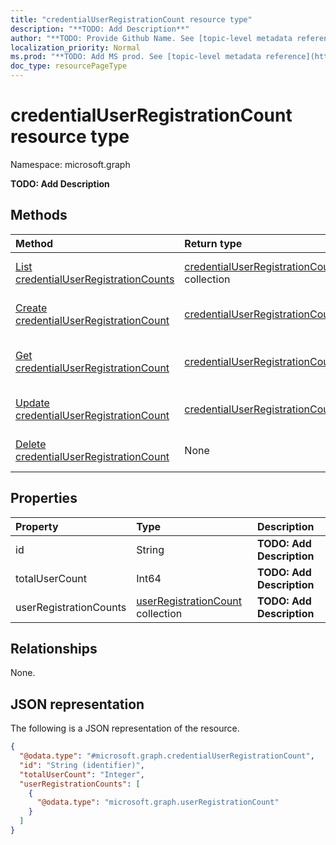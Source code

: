 ```yaml
---
title: "credentialUserRegistrationCount resource type"
description: "**TODO: Add Description**"
author: "**TODO: Provide Github Name. See [topic-level metadata reference](https://msgo.azurewebsites.net/add/document/guidelines/metadata.html#topic-level-metadata)**"
localization_priority: Normal
ms.prod: "**TODO: Add MS prod. See [topic-level metadata reference](https://msgo.azurewebsites.net/add/document/guidelines/metadata.html#topic-level-metadata)**"
doc_type: resourcePageType
---
```


# credentialUserRegistrationCount resource type

Namespace: microsoft.graph

**TODO: Add Description**

## Methods
|Method|Return type|Description|
|:---|:---|:---|
|[List credentialUserRegistrationCounts](../api/credentialuserregistrationcount-list.md)|[credentialUserRegistrationCount](../resources/credentialuserregistrationcount.md) collection|Get a list of the [credentialUserRegistrationCount](../resources/credentialuserregistrationcount.md) objects and their properties.|
|[Create credentialUserRegistrationCount](../api/credentialuserregistrationcount-create.md)|[credentialUserRegistrationCount](../resources/credentialuserregistrationcount.md)|Create a new [credentialUserRegistrationCount](../resources/credentialuserregistrationcount.md) object.|
|[Get credentialUserRegistrationCount](../api/credentialuserregistrationcount-get.md)|[credentialUserRegistrationCount](../resources/credentialuserregistrationcount.md)|Read the properties and relationships of a [credentialUserRegistrationCount](../resources/credentialuserregistrationcount.md) object.|
|[Update credentialUserRegistrationCount](../api/credentialuserregistrationcount-update.md)|[credentialUserRegistrationCount](../resources/credentialuserregistrationcount.md)|Update the properties of a [credentialUserRegistrationCount](../resources/credentialuserregistrationcount.md) object.|
|[Delete credentialUserRegistrationCount](../api/credentialuserregistrationcount-delete.md)|None|Deletes a [credentialUserRegistrationCount](../resources/credentialuserregistrationcount.md) object.|

## Properties
|Property|Type|Description|
|:---|:---|:---|
|id|String|**TODO: Add Description**|
|totalUserCount|Int64|**TODO: Add Description**|
|userRegistrationCounts|[userRegistrationCount](../resources/userregistrationcount.md) collection|**TODO: Add Description**|

## Relationships
None.

## JSON representation
The following is a JSON representation of the resource.
<!-- {
  "blockType": "resource",
  "keyProperty": "id",
  "@odata.type": "microsoft.graph.credentialUserRegistrationCount",
  "openType": false
}
-->
``` json
{
  "@odata.type": "#microsoft.graph.credentialUserRegistrationCount",
  "id": "String (identifier)",
  "totalUserCount": "Integer",
  "userRegistrationCounts": [
    {
      "@odata.type": "microsoft.graph.userRegistrationCount"
    }
  ]
}
```

